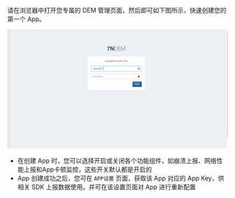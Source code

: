 请在浏览器中打开您专属的 DEM 管理页面，然后即可如下图所示，快速创建您的第一个 App。

![](_media/dem-portal.gif)

* 在创建 App 时，您可以选择开启或关闭各个功能组件，如崩溃上报、网络性能上报和App卡顿监控，这些开关默认都是开启的
* App 创建成功之后，您可在 `APP设置` 页面，获取该 App 对应的 App Key，供相关 SDK 上报数据使用。并可在该设置页面对 App 进行重新配置